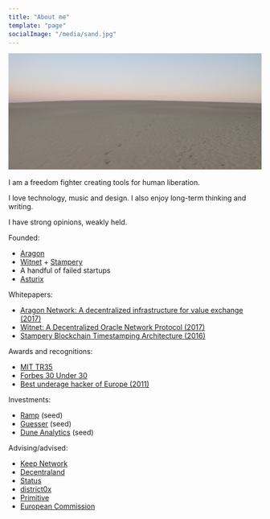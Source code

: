```yaml
---
title: "About me"
template: "page"
socialImage: "/media/sand.jpg"
---
```


![The way forward](/media/sand.jpg)

I am a freedom fighter creating tools for human liberation.

I love technology, music and design. I also enjoy long-term thinking and writing.

I have strong opinions, weakly held.

Founded:
- [Aragon](https://aragon.org)
- [Witnet](https://witnet.io) + [Stampery](https://stampery.com)
- A handful of failed startups
- [Asturix](https://en.wikipedia.org/wiki/Asturix)

Whitepapers:
- [Aragon Network: A decentralized infrastructure for value exchange (2017)](https://github.com/aragon/whitepaper/raw/v1/Aragon%20Whitepaper.pdf)
- [Witnet: A Decentralized Oracle Network Protocol (2017)](https://arxiv.org/abs/1711.09756)
- [Stampery Blockchain Timestamping Architecture (2016)](https://arxiv.org/abs/1711.04709)

Awards and recognitions:
- [MIT TR35](https://www.innovatorsunder35.com/the-list/luis-cuende/)
- [Forbes 30 Under 30](http://www.forbes.com/30-under-30-europe-2016/technology/)
- [Best underage hacker of Europe (2011)](https://blog.hackfwd.com/post/10517597027/hacknow-winner-luis-iván-cuende)

Investments:

- [Ramp](https://ramp.network) (seed)
- [Guesser](https://guesser.com/) (seed)
- [Dune Analytics](https://www.duneanalytics.com/) (seed)

Advising/advised:

- [Keep Network](https://keep.network)
- [Decentraland](https://decentraland.org)
- [Status](https://status.im)
- [district0x](https://district0x.io)
- [Primitive](http://primitive.io)
- [European Commission](http://ec.europa.eu/transparency/regexpert/index.cfm?do=memberDetail.memberDetail&memberID=44682&orig=group)
